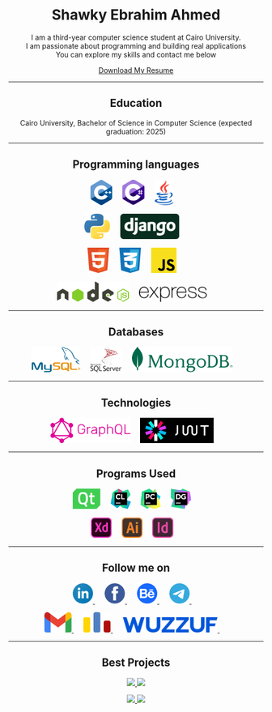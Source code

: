 <div align="center">

# Shawky Ebrahim Ahmed

I am a third-year computer science student at Cairo University.<br/>
I am passionate about programming and building real applications<br/>
You can explore my skills and contact me below<br/>

[Download My Resume](https://drive.google.com/drive/folders/1yJmOWWaRQpM32haB8CeXCOzK0_WC6o59?usp=share_link)

</div>

---

<div align="center">

## Education

Cairo University, Bachelor of Science in Computer Science (expected graduation: 2025)

</div>

---

<div align="center">

## Programming languages

<p>
  <img height="50" src="./icons/programming languages/cpp.svg">&nbsp;&nbsp;&nbsp;&nbsp;
  <img height="50" src="./icons/programming languages/c-sharp.svg">&nbsp;&nbsp;&nbsp;&nbsp;
  <img height="50" src="./icons/programming languages/java.svg">&nbsp;&nbsp;&nbsp;&nbsp;
</p>

<p>
  <img height="50" src="./icons/programming languages/python.svg">&nbsp;&nbsp;&nbsp;&nbsp;
  <img height="50" src="./icons/programming languages/django.svg">&nbsp;&nbsp;&nbsp;&nbsp;
</p>

<p>
  <img height="50" src="./icons/programming languages/html5.svg">&nbsp;&nbsp;&nbsp;&nbsp;
  <img height="50" src="./icons/programming languages/css3.svg">&nbsp;&nbsp;&nbsp;&nbsp;
  <img height="50" src="./icons/programming languages/javascript.svg">&nbsp;&nbsp;&nbsp;&nbsp;
</p>

<p>
  <img height="40" src="./icons/programming languages/nodejs.svg">&nbsp;&nbsp;&nbsp;&nbsp;
  <img height="30" src="./icons/programming languages/expressjs.svg">&nbsp;&nbsp;&nbsp;&nbsp;
</p>

</div>

---

<div align="center">

## Databases

<p>
  <img height="50" src="./icons/databases/mysql.svg">&nbsp;&nbsp;&nbsp;&nbsp;
  <img height="50" src="./icons/databases/sql-server.svg">&nbsp;&nbsp;&nbsp;&nbsp;
  <img height="50" src="./icons/databases/mongoDB.svg">&nbsp;&nbsp;&nbsp;&nbsp;
</p>

</div>

---

<div align="center">

## Technologies

<p>
  <img height="50" src="./icons/Technologies/graphQL.svg">&nbsp;&nbsp;&nbsp;&nbsp;
  <img height="50" src="./icons/Technologies/jwt.svg">&nbsp;&nbsp;&nbsp;&nbsp;
</p>

</div>

---

<div align="center">

## Programs Used

<p>
  <img height="40" src="./icons/programs/programming/qt.svg">&nbsp;&nbsp;&nbsp;&nbsp;
  <img height="40" src="./icons/programs/programming/clion.svg">&nbsp;&nbsp;&nbsp;&nbsp;
  <img height="40" src="./icons/programs/programming/pycharm.svg">&nbsp;&nbsp;&nbsp;&nbsp;
  <img height="40" src="./icons/programs/programming/datagrip.svg">&nbsp;&nbsp;&nbsp;&nbsp;
</p>

<p>
  <img height="40" src="./icons/programs/design/xd.svg">&nbsp;&nbsp;&nbsp;&nbsp;
  <img height="40" src="./icons/programs/design/illustrator.svg">&nbsp;&nbsp;&nbsp;&nbsp;
  <img height="40" src="./icons/programs/design/indesign.svg">&nbsp;&nbsp;&nbsp;&nbsp;
</p>

</div>

---

<div align="center">

## Follow me on

<p>
  <a href="https://www.linkedin.com/in/shawkyebrahim2514/">
    <img height="40" src="./icons/contact/linkedin.svg">
  </a>&nbsp;&nbsp;&nbsp;&nbsp;
  <a href="https://www.facebook.com/shawky.ebrahim.ahmed/">
    <img height="40" src="./icons/contact/facebook.svg">
  </a>&nbsp;&nbsp;&nbsp;&nbsp;
  <a href="https://www.behance.net/shawkyebrahim2514">
    <img height="40" src="./icons/contact/behance.svg">
  </a>&nbsp;&nbsp;&nbsp;&nbsp;
  <a href="https://t.me/shawkyebrahim2514">
    <img height="40" src="./icons/contact/telegram.svg">
  </a>&nbsp;&nbsp;&nbsp;&nbsp;
</p>

<p>
  <a href="mailto:shawky.ebrahim2514@gmail.com">
    <img height="40" src="./icons/contact/gmail.svg">
  </a>&nbsp;&nbsp;&nbsp;&nbsp;
  <a href="https://codeforces.com/profile/shawkyebrahim">
    <img height="40" src="./icons/contact/codeforces.svg">
  </a>&nbsp;&nbsp;&nbsp;&nbsp;
  <a href="https://wuzzuf.net/me/shawkyebrahim2514">
    <img height="30" src="./icons/contact/wuzzuf.svg">
  </a>&nbsp;&nbsp;&nbsp;&nbsp;
</p>

</div>

---

<div align="center">

## Best Projects

<p>
  <a href="https://github.com/shawkyebrahim2514/Quoting-Website">
  <img src="https://github-readme-stats.vercel.app/api/pin/?username=shawkyebrahim2514&repo=Quoting-Website&theme=vue-dark">
  </a>
  <a href="https://github.com/shawkyebrahim2514/Islamic-Website">
  <img src="https://github-readme-stats.vercel.app/api/pin/?username=shawkyebrahim2514&repo=Islamic-Website&theme=vue-dark">
  </a>
</p>

<p>
  <a href="https://github.com/shawkyebrahim2514/Student-Database-Management">
    <img src="https://github-readme-stats.vercel.app/api/pin/?username=shawkyebrahim2514&repo=Student-Database-Management&theme=vue-dark">
  </a>
  <a href="https://github.com/shawkyebrahim2514/Banking-System-Application">
    <img src="https://github-readme-stats.vercel.app/api/pin/?username=shawkyebrahim2514&repo=Banking-System-Application&theme=vue-dark">
  </a>
</p>

</div>
